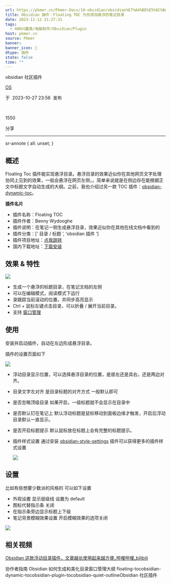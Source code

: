 ```yaml
---
url: https://pkmer.cn/Pkmer-Docs/10-obsidian/obsidian%E7%A4%BE%E5%8C%BA%E6%8F%92%E4%BB%B6/floating-toc/
title: Obsidian 插件：Floating TOC 为你添加悬浮的笔记目录
date: 2023-11-12 21:27:31
tags:
  - 400兴趣类/电脑软件/Obsidian/Plugin
host: pkmer.cn
source: Pkmer
banner: 
banner_icon: 🔖
dtype: 插件
state: false
time: ""
---
```

<div class="menu-toggle"> <SidebarToggle client:idle ></SidebarToggle> </div>

obsidian 社区插件

[OS](https://pkmer.cn/authors/os)

于  2023-10-27 23:56  发布

 

1550

分享

* * *

sr-annote { all: unset; }

## 概述

Floating Toc 插件能实现悬浮目录。悬浮目录的效果近似你在其他网页文字处理协同上见到的效果，一般会悬浮在网页左侧，。简单来说就是在侧边存在能根据正文中标题文字自动生成的大纲。之前，我也介绍过另一款 TOC 插件：[obsidian-dynamic-toc](https://pkmer.cn/Pkmer-Docs/10-obsidian/obsidian%E7%A4%BE%E5%8C%BA%E6%8F%92%E4%BB%B6/obsidian-dynamic-toc)。

**插件名片**

*   插件名称：Floating TOC
*   插件作者：Benny Wydooghe
*   插件说明：在笔记一侧生成悬浮目录，效果近似你在其他在线文档中看到的
*   插件分类：[’ 目录 / 标题 ’, ‘obsidian 插件 ‘]
*   插件项目地址：[点我跳转](https://github.com/cumany/obsidian-floating-toc-plugin)
*   国内下载地址：[下载安装](https://pkmer.cn/products/plugin/pluginMarket/?floating-toc)

## 效果 & 特性

![](https://cdn.pkmer.cn/covers/floating-toc.png!pkmer)

*   生成一个悬浮的标题目录，在笔记文档的左侧
*   可以在编辑模式，阅读模式下运行
*   录跟踪当前滚动的位置，并同步高亮显示
*   Ctrl + 鼠标左键点击目录，可以折叠 / 展开当前目录。
*   支持 [窗口管理](https://pkmer.cn/Pkmer-Docs/10-obsidian/obsidian%E5%9F%BA%E6%9C%AC%E4%BD%BF%E7%94%A8/%E7%AA%97%E5%8F%A3%E7%AE%A1%E7%90%86)

## 使用

安装并启动插件，自动在左边形成悬浮目录。

插件的设置页面如下

![](https://cdn.pkmer.cn/images/5a411e220a8d93c3b85d22554ccdfc4d_MD5.png!pkmer)

*   浮动目录显示位置，可以选择悬浮目录的位置，是居左还是具右，还是两边对齐。
*   目录文字左对齐 是目录标题的对齐方式 一般默认即可
*   是否忽略顶级目录 如果开启，一级标题就不会显示在目录中
*   是否默认钉在笔记上 默认浮动标题是鼠标移动到面板边缘才触发，开启后浮动目录默认一直显示。
*   是否开启标题提示 默认鼠标放在标题上会有完整的标题提示。
*   插件样式设置 通过安装 [obsidian-style-settings](https://pkmer.cn/Pkmer-Docs/10-Obsidian/Obsidian%E7%A4%BE%E5%8C%BA%E6%8F%92%E4%BB%B6/obsidian-style-settings) 插件可以获得更多的插件样式设置
    
    ![](https://cdn.pkmer.cn/images/95f36f0da7c8667d556eacebcb226656_MD5.gif!pkmer)
    

## 设置

比如有些想要少数派的风格的 可以如下设置

*   外观设置 显示层级线 设置为 default
*   图标代替指示条 关闭
*   在指示条旁边显示标题上下级
*   笔记背景模糊效果设置 开启模糊效果的选项关闭

![](https://cdn.pkmer.cn/images/9bcf77d2238a762a259ac25edf287df4_MD5.png!pkmer)

## 相关视频

[Obsidian 这款浮动目录插件，文章越长使用起来越方便_哔哩哔哩_bilibili](https://www.bilibili.com/video/BV1Ze4y1C7Yw/)

协作者指南 Obsidian 如何生成和美化目录窗口管理大纲 floating-tocobsidian-dynamic-tocobsidian-plugin-tocobsidian-quiet-outlineObsidian 社区插件